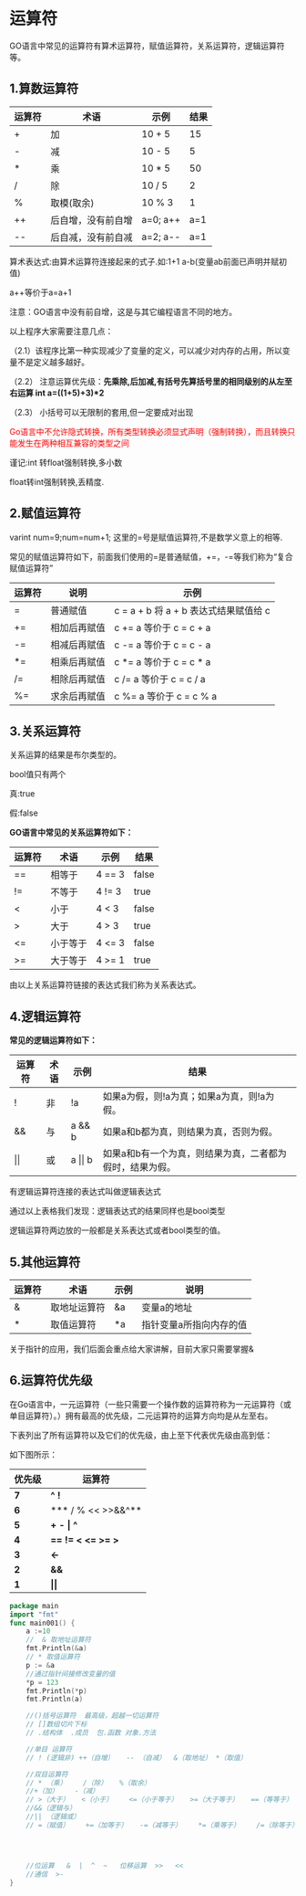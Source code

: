 # 运算符

GO语言中常见的运算符有算术运算符，赋值运算符，关系运算符，逻辑运算符等。

## 1.算数运算符

| **运算符** | **术语**           | **示例** | **结果** |
| ---------- | ------------------ | -------- | -------- |
| +          | 加                 | 10 + 5   | 15       |
| -          | 减                 | 10 - 5   | 5        |
| *          | 乘                 | 10 * 5   | 50       |
| /          | 除                 | 10 / 5   | 2        |
| %          | 取模(取余)         | 10 % 3   | 1        |
| ++         | 后自增，没有前自增 | a=0; a++ | a=1      |
| --         | 后自减，没有前自减 | a=2; a-- | a=1      |

算术表达式:由算术运算符连接起来的式子.如:1+1    a-b(变量ab前面已声明并赋初值)

 a++等价于a=a+1

注意：GO语言中没有前自增，这是与其它编程语言不同的地方。

以上程序大家需要注意几点：

（2.1）该程序比第一种实现减少了变量的定义，可以减少对内存的占用，所以变量不是定义越多越好。

（2.2） 注意运算优先级：**先乘除,后加减,有括号先算括号里的相同级别的从左至右运算   int a=((1+5)+3)\*2**

（2.3） 小括号可以无限制的套用,但一定要成对出现

<font color='red'>Go语言中不允许隐式转换，所有类型转换必须显式声明（强制转换），而且转换只能发生在两种相互兼容的类型之间</font>

谨记:int 转float强制转换,多小数

float转int强制转换,丢精度.



## 2.赋值运算符

varint num=9;num=num+1; 这里的=号是赋值运算符,不是数学义意上的相等.

常见的赋值运算符如下，前面我们使用的=是普通赋值，+=，-=等我们称为“复合赋值运算符”

| **运算符** | **说明**     | **示例**                              |
| ---------- | ------------ | ------------------------------------- |
| =          | 普通赋值     | c = a + b 将 a + b 表达式结果赋值给 c |
| +=         | 相加后再赋值 | c += a 等价于 c = c + a               |
| -=         | 相减后再赋值 | c -= a 等价于 c = c - a               |
| *=         | 相乘后再赋值 | c *= a 等价于 c = c * a               |
| /=         | 相除后再赋值 | c /= a 等价于 c = c / a               |
| %=         | 求余后再赋值 | c %= a 等价于 c = c % a               |



## 3.关系运算符

关系运算的结果是布尔类型的。

bool值只有两个

真:true

假:false

**GO语言中常见的关系运算符如下：**

| **运算符** | **术语** | **示例** | **结果** |
| ---------- | -------- | -------- | -------- |
| ==         | 相等于   | 4 == 3   | false    |
| !=         | 不等于   | 4 != 3   | true     |
| <          | 小于     | 4 < 3    | false    |
| >          | 大于     | 4 > 3    | true     |
| <=         | 小于等于 | 4 <= 3   | false    |
| >=         | 大于等于 | 4 >= 1   | true     |

由以上关系运算符链接的表达式我们称为关系表达式。

## 4.逻辑运算符

**常见的逻辑运算符如下：**

| **运算符** | **术语** | **示例** | **结果**                                                 |
| ---------- | -------- | -------- | -------------------------------------------------------- |
| !          | 非       | !a       | 如果a为假，则!a为真；如果a为真，则!a为假。               |
| &&         | 与       | a && b   | 如果a和b都为真，则结果为真，否则为假。                   |
| \|\|       | 或       | a \|\| b | 如果a和b有一个为真，则结果为真，二者都为假时，结果为假。 |

有逻辑运算符连接的表达式叫做逻辑表达式

通过以上表格我们发现：逻辑表达式的结果同样也是bool类型

逻辑运算符两边放的一般都是关系表达式或者bool类型的值。



## 5.其他运算符

| **运算符** | **术语**     | **示例** | **说明**                |
| ---------- | ------------ | -------- | ----------------------- |
| &          | 取地址运算符 | &a       | 变量a的地址             |
| *          | 取值运算符   | *a       | 指针变量a所指向内存的值 |

关于指针的应用，我们后面会重点给大家讲解，目前大家只需要掌握&

## 6.运算符优先级

在Go语言中，一元运算符（一些只需要一个操作数的运算符称为一元运算符（或单目运算符）。）拥有最高的优先级，二元运算符的运算方向均是从左至右。

下表列出了所有运算符以及它们的优先级，由上至下代表优先级由高到低：

如下图所示：

| **优先级** | **运算符**                     |
| ---------- | ------------------------------ |
| **7**      | **^      !**                   |
| **6**      | ***       /    %    << >>&&^** |
| **5**      | **+      -     \|      ^**     |
| **4**      | **==   !=   < <=    >=    >**  |
| **3**      | **<-**                         |
| **2**      | **&&**                         |
| **1**      | **\|\|**                       |

```go
package main
import "fmt"
func main001() {
	a :=10
	//  & 取地址运算符
	fmt.Println(&a)
	// * 取值运算符
	p := &a
	//通过指针间接修改变量的值
	*p = 123
	fmt.Println(*p)
	fmt.Println(a)

	//()括号运算符  最高级，超越一切运算符
	// []数组切片下标
	// .结构体  .成员  包.函数 对象.方法

	//单目 运算符
	// ! (逻辑非) ++（自增）   -- （自减）  &（取地址） *（取值）

	//双目运算符
	// * （乘）    /（除）   %（取余）
	//+（加）    -（减）
	// >（大于）   <（小于）    <=（小于等于）   >=（大于等于）   ==（等等于）    !=（不等于）
	//&&（逻辑与）
	//|| （逻辑或）
	// =（赋值）    +=（加等于）   -=（减等于）    *=（乘等于）    /=（除等于）   %= （取模等于）




	//位运算   &  |  ^  ~   位移运算  >>   <<
	//通信  >-
}


```

